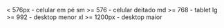 

< 576px -  celular em pé
sm >= 576 - celular deitado
md >= 768 - tablet
lg >= 992 - desktop menor
xl >= 1200px - desktop maior
